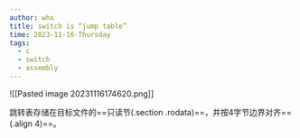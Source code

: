 ```yaml
---
author: whx
title: switch is “jump table”
time: 2023-11-16-Thursday
tags:
  - c
  - switch
  - assembly
---
```

![[Pasted image 20231116174620.png]]

跳转表存储在目标文件的==只读节(.section .rodata)==，并按4字节边界对齐==(.align 4)==。